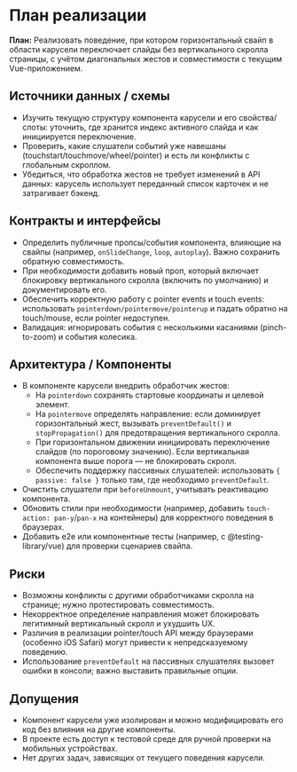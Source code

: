 <!-- SAVE_AS: spec/features/carousel-scroll-lock/plan.md -->

# План реализации

**План:** Реализовать поведение, при котором горизонтальный свайп в области карусели переключает слайды без вертикального скролла страницы, с учётом диагональных жестов и совместимости с текущим Vue-приложением.

## Источники данных / схемы

- Изучить текущую структуру компонента карусели и его свойства/слоты: уточнить, где хранится индекс активного слайда и как инициируется переключение.
- Проверить, какие слушатели событий уже навешаны (touchstart/touchmove/wheel/pointer) и есть ли конфликты с глобальным скроллом.
- Убедиться, что обработка жестов не требует изменений в API данных: карусель использует переданный список карточек и не затрагивает бэкенд.

## Контракты и интерфейсы

- Определить публичные пропсы/события компонента, влияющие на свайпы (например, `onSlideChange`, `loop`, `autoplay`). Важно сохранить обратную совместимость.
- При необходимости добавить новый проп, который включает блокировку вертикального скролла (включить по умолчанию) и документировать его.
- Обеспечить корректную работу с pointer events и touch events: использовать `pointerdown/pointermove/pointerup` и падать обратно на touch/mouse, если pointer недоступен.
- Валидация: игнорировать события с несколькими касаниями (pinch-to-zoom) и события колесика.

## Архитектура / Компоненты

- В компоненте карусели внедрить обработчик жестов:
  - На `pointerdown` сохранять стартовые координаты и целевой элемент.
  - На `pointermove` определять направление: если доминирует горизонтальный жест, вызывать `preventDefault()` и `stopPropagation()` для предотвращения вертикального скролла.
  - При горизонтальном движении инициировать переключение слайдов (по пороговому значению). Если вертикальная компонента выше порога — не блокировать скролл.
  - Обеспечить поддержку пассивных слушателей: использовать `{ passive: false }` только там, где необходимо `preventDefault`.
- Очистить слушатели при `beforeUnmount`, учитывать реактивацию компонента.
- Обновить стили при необходимости (например, добавить `touch-action: pan-y`/`pan-x` на контейнеры) для корректного поведения в браузерах.
- Добавить e2e или компонентные тесты (например, с @testing-library/vue) для проверки сценариев свайпа.

## Риски

- Возможны конфликты с другими обработчиками скролла на странице; нужно протестировать совместимость.
- Некорректное определение направления может блокировать легитимный вертикальный скролл и ухудшить UX.
- Различия в реализации pointer/touch API между браузерами (особенно iOS Safari) могут привести к непредсказуемому поведению.
- Использование `preventDefault` на пассивных слушателях вызовет ошибки в консоли; важно выставить правильные опции.

## Допущения

- Компонент карусели уже изолирован и можно модифицировать его код без влияния на другие компоненты.
- В проекте есть доступ к тестовой среде для ручной проверки на мобильных устройствах.
- Нет других задач, зависящих от текущего поведения карусели.
